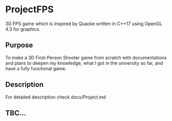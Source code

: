 # ProjectFPS
3D FPS game which is inspired by Quacke written in C++17 using OpenGL 4.3 for graphics.
## Purpose
To make a 3D First-Person Shooter game from scratch with documentations and plans to deepen my knowledge,
what I got in the university so far, and have a fully functional game.

## Description
For detailed description check docs/Project.md

## TBC...

